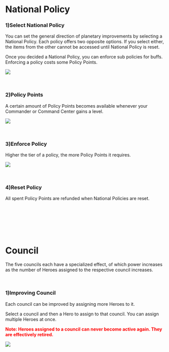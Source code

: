 # National Policy

### 1)Select National Policy

 You can set the general direction of planetary improvements by selecting a National Policy. Each policy offers two opposite options. If you select either, the items from the other cannot be accessed until National Policy is reset.

Once you decided a National Policy, you can enforce sub policies for buffs. Enforcing a policy costs some Policy Points.

![](http://astrokings.s3.amazonaws.com/101_001policy.png)

<br>

### 2)Policy Points

 A certain amount of Policy Points becomes available whenever your Commander or Command Center gains a level.

![](http://astrokings.s3.amazonaws.com/101_002policypoint.png)

<br>

### 3)Enforce Policy

 Higher the tier of a policy, the more Policy Points it requires.

![](http://astrokings.s3.amazonaws.com/101_003policypoint.png)

<br>

### 4)Reset Policy

 All spent Policy Points are refunded when National Policies are reset.

<br>

<br>

<br>

<br>

<br>

# Council

 The five councils each have a specialized effect, of which power increases as the number of Heroes assigned to the respective council increases.

<br>

### 1)Improving Council

 Each council can be improved by assigning more Heroes to it.

Select a council and then a Hero to assign to that council. You can assign multiple Heroes at once.

<font color="red">**Note: Heroes assigned to a council can never become active again. They are effectively retired.**</font>

![](http://astrokings.s3.amazonaws.com/101_004council.png)
